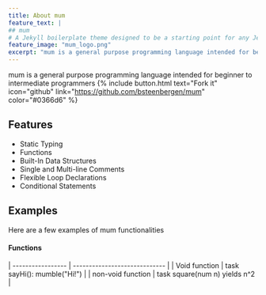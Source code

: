 ```yaml
---
title: About mum
feature_text: |
## mum
# A Jekyll boilerplate theme designed to be a starting point for any Jekyll website
feature_image: "mum_logo.png"
excerpt: "mum is a general purpose programming language intended for beginner to intermediate programmers"
---
```


mum is a general purpose programming language intended for beginner to intermediate programmers
{% include button.html text="Fork it" icon="github" link="https://github.com/bsteenbergen/mum" color="#0366d6" %}

## Features

- Static Typing
- Functions
- Built-In Data Structures
- Single and Multi-line Comments
- Flexible Loop Declarations
- Conditional Statements

## Examples

Here are a few examples of mum functionalities

#### Functions

| ----------------- | ----------------------------- |
| Void function | task sayHi(): mumble("Hi!") |
| non-void function | task square(num n) yields n^2 |
